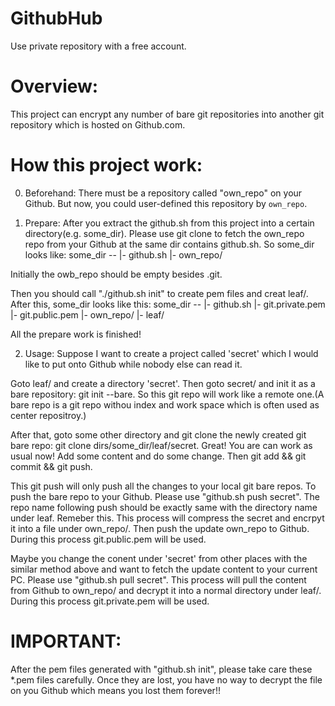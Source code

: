 GithubHub
=========

Use private repository with a free account.

Overview:
=========
This project can encrypt any number of bare git repositories into another git repository which is hosted on Github.com.

How this project work:
======================
0. Beforehand:
There must be a repository called "own_repo" on your Github.
But now, you could user-defined this repository by `own_repo`.

1. Prepare:
After you extract the github.sh from this project into a certain directory(e.g. some_dir). Please use git clone to fetch the own_repo repo from your Github at the same dir contains github.sh.  So some_dir looks like:
some_dir --
          |- github.sh
          |- own_repo/

Initially the owb_repo should be empty besides .git.

Then you should call "./github.sh init" to create pem files and creat leaf/. After this, some_dir looks like this:
some_dir --
          |- github.sh
          |- git.private.pem
          |- git.public.pem
          |- own_repo/
          |- leaf/

All the prepare work is finished!

2. Usage:
Suppose I want to create a project called 'secret' which I would like to put onto Github while nobody else can read it.

Goto leaf/ and create a directory 'secret'. Then goto secret/ and init it as a bare repository: git init --bare. So this git repo will work like a remote one.(A bare repo is a git repo withou index and work space which is often used as center repositroy.)

After that, goto some other directory and git clone the newly created git bare repo: git clone dirs/some_dir/leaf/secret. Great! You are can work as usual now! Add some content and do some change. Then git add && git commit && git push. 

This git push will only push all the changes to your local git bare repos. To push the bare repo to your Github. Please use "github.sh push secret". The repo name following push should be exactly same with the directory name under leaf. Remeber this. This process will compress the secret and encrpyt it into a file under own_repo/. Then push the update own_repo to Github. During this process git.public.pem will be used.

Maybe you change the conent under 'secret' from other places with the similar method above and want to fetch the update content to your current PC. Please use "github.sh pull secret". This process will pull the content from Github to own_repo/ and decrypt it into a normal directory under leaf/. During this process git.private.pem will be used.

IMPORTANT:
==========
After the pem files generated with "github.sh init", please take care these *.pem files carefully. Once they are lost, you have no way to decrypt the file on you Github which means you lost them forever!!
